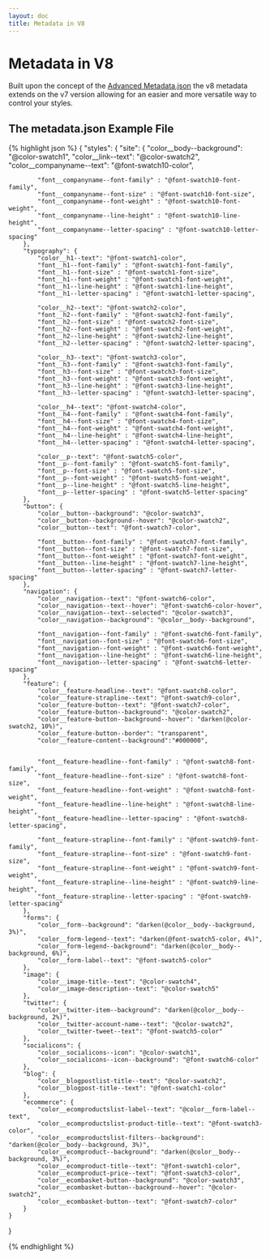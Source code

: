 ```yaml
---
layout: doc
title: Metadata in V8
---
```


# Metadata in V8

Built upon the concept of the [Advanced Metadata.json](/templating/metadata#the-metadatajson-example-file) the v8 metadata extends on the v7 version allowing for an easier and more versatile way to control your styles.


## The metadata.json Example File


{% highlight json %}
{
    "styles": {
        "site": {
            "color__body--background": "@color-swatch1",
            "color__link--text": "@color-swatch2",
            "color__companyname--text": "@font-swatch10-color",

            "font__companyname--font-family" : "@font-swatch10-font-family",
            "font__companyname--font-size" : "@font-swatch10-font-size",
            "font__companyname--font-weight" : "@font-swatch10-font-weight",
            "font__companyname--line-height" : "@font-swatch10-line-height",
            "font__companyname--letter-spacing" : "@font-swatch10-letter-spacing"
        },
        "typography": {
            "color__h1--text": "@font-swatch1-color",
            "font__h1--font-family" : "@font-swatch1-font-family",
            "font__h1--font-size" : "@font-swatch1-font-size",
            "font__h1--font-weight" : "@font-swatch1-font-weight",
            "font__h1--line-height" : "@font-swatch1-line-height",
            "font__h1--letter-spacing" : "@font-swatch1-letter-spacing",

            "color__h2--text": "@font-swatch2-color",
            "font__h2--font-family" : "@font-swatch2-font-family",
            "font__h2--font-size" : "@font-swatch2-font-size",
            "font__h2--font-weight" : "@font-swatch2-font-weight",
            "font__h2--line-height" : "@font-swatch2-line-height",
            "font__h2--letter-spacing" : "@font-swatch2-letter-spacing",

            "color__h3--text": "@font-swatch3-color",
            "font__h3--font-family" : "@font-swatch3-font-family",
            "font__h3--font-size" : "@font-swatch3-font-size",
            "font__h3--font-weight" : "@font-swatch3-font-weight",
            "font__h3--line-height" : "@font-swatch3-line-height",
            "font__h3--letter-spacing" : "@font-swatch3-letter-spacing",

            "color__h4--text": "@font-swatch4-color",
            "font__h4--font-family" : "@font-swatch4-font-family",
            "font__h4--font-size" : "@font-swatch4-font-size",
            "font__h4--font-weight" : "@font-swatch4-font-weight",
            "font__h4--line-height" : "@font-swatch4-line-height",
            "font__h4--letter-spacing" : "@font-swatch4-letter-spacing",

            "color__p--text": "@font-swatch5-color",
            "font__p--font-family" : "@font-swatch5-font-family",
            "font__p--font-size" : "@font-swatch5-font-size",
            "font__p--font-weight" : "@font-swatch5-font-weight",
            "font__p--line-height" : "@font-swatch5-line-height",
            "font__p--letter-spacing" : "@font-swatch5-letter-spacing"
        },
        "button": {
            "color__button--background": "@color-swatch3",
            "color__button--background--hover": "@color-swatch2",
            "color__button--text": "@font-swatch7-color",

            "font__button--font-family" : "@font-swatch7-font-family",
            "font__button--font-size" : "@font-swatch7-font-size",
            "font__button--font-weight" : "@font-swatch7-font-weight",
            "font__button--line-height" : "@font-swatch7-line-height",
            "font__button--letter-spacing" : "@font-swatch7-letter-spacing"
        },
        "navigation": {
            "color__navigation--text": "@font-swatch6-color",
            "color__navigation--text--hover": "@font-swatch6-color-hover",
            "color__navigation--text--selected": "@color-swatch3",
            "color__navigation--background": "@color__body--background",

            "font__navigation--font-family" : "@font-swatch6-font-family",
            "font__navigation--font-size" : "@font-swatch6-font-size",
            "font__navigation--font-weight" : "@font-swatch6-font-weight",
            "font__navigation--line-height" : "@font-swatch6-line-height",
            "font__navigation--letter-spacing" : "@font-swatch6-letter-spacing"
        },
        "feature": {
            "color__feature-headline--text": "@font-swatch8-color",
            "color__feature-strapline--text": "@font-swatch9-color",
            "color__feature-button--text": "@font-swatch7-color",
            "color__feature-button--background": "@color-swatch2",
            "color__feature-button--background--hover": "darken(@color-swatch2, 10%)",
            "color__feature-button--border": "transparent",
            "color__feature-content--background":"#000000",


            "font__feature-headline--font-family" : "@font-swatch8-font-family",
            "font__feature-headline--font-size" : "@font-swatch8-font-size",
            "font__feature-headline--font-weight" : "@font-swatch8-font-weight",
            "font__feature-headline--line-height" : "@font-swatch8-line-height",
            "font__feature-headline--letter-spacing" : "@font-swatch8-letter-spacing",

            "font__feature-strapline--font-family" : "@font-swatch9-font-family",
            "font__feature-strapline--font-size" : "@font-swatch9-font-size",
            "font__feature-strapline--font-weight" : "@font-swatch9-font-weight",
            "font__feature-strapline--line-height" : "@font-swatch9-line-height",
            "font__feature-strapline--letter-spacing" : "@font-swatch9-letter-spacing"
        },
        "forms": {
            "color__form--background": "darken(@color__body--background, 3%)",
            "color__form-legend--text": "darken(@font-swatch5-color, 4%)",
            "color__form-legend--background": "darken(@color__body--background, 6%)",
            "color__form-label--text": "@font-swatch5-color"
        },
        "image": {
            "color__image-title--text": "@color-swatch4",
            "color__image-description--text": "@color-swatch5"
        },
        "twitter": {
            "color__twitter-item--background": "darken(@color__body--background, 2%)",
            "color__twitter-account-name--text": "@color-swatch2",
            "color__twitter-tweet--text": "@font-swatch5-color"
        },
        "socialicons": {
            "color__socialicons--icon": "@color-swatch1",
            "color__socialicons--icon--background": "@font-swatch6-color"
        },
        "blog": {
            "color__blogpostlist-title--text": "@color-swatch2",
            "color__blogpost-title--text": "@font-swatch1-color"
        },
        "ecommerce": {
            "color__ecomproductslist-label--text": "@color__form-label--text",
            "color__ecomproductslist-product-title--text": "@font-swatch3-color",
            "color__ecomproductslist-filters--background": "darken(@color__body--background, 3%)",
            "color__ecomproduct--background": "darken(@color__body--background, 3%)",
            "color__ecomproduct-title--text": "@font-swatch1-color",
            "color__ecomproduct-price--text": "@font-swatch3-color",
            "color__ecombasket-button--background": "@color-swatch3",
            "color__ecombasket-button--background--hover": "@color-swatch2",
            "color__ecombasket-button--text": "@font-swatch7-color"
        }
    }
}

{% endhighlight %}
